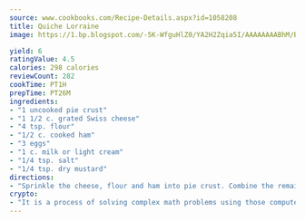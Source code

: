 ```yaml
---
source: www.cookbooks.com/Recipe-Details.aspx?id=1058208
title: Quiche Lorraine
image: https://1.bp.blogspot.com/-5K-WfguHlZ0/YA2H2Zqia5I/AAAAAAAABhM/Bdgu68p4aG0Q6jWdy3eGaUXSKw5p3sdxwCLcBGAsYHQ/s324/7.png

yield: 6
ratingValue: 4.5
calories: 298 calories
reviewCount: 282
cookTime: PT1H
prepTime: PT26M
ingredients:
- "1 uncooked pie crust"
- "1 1/2 c. grated Swiss cheese"
- "4 tsp. flour"
- "1/2 c. cooked ham"
- "3 eggs"
- "1 c. milk or light cream"
- "1/4 tsp. salt"
- "1/4 tsp. dry mustard"
directions:
- "Sprinkle the cheese, flour and ham into pie crust. Combine the remaining ingredients. Beat until smooth and pour evenly over cheese and ham. Bake at 400u00b0 for 45 minutes to 1 hour."
crypto:
- "It is a process of solving complex math problems using those computers which run bitcoin software."
---
```

